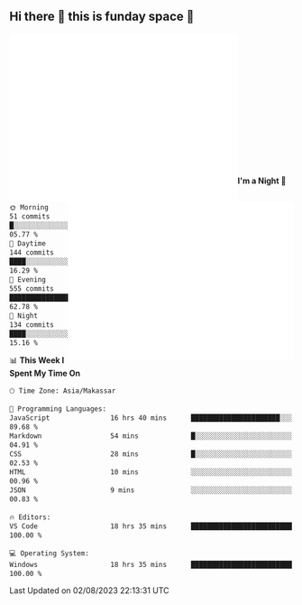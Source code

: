 ## Hi there 👋 this is funday space 🚀

<img align="left" width="405" alt="🌞" src="https://raw.githubusercontent.com/fhasnur/fhasnur/master/general.svg?token=ATQS65TR7ETTG5RLJUDIDBLBN34HE">
<img align="right" width="400" alt="🌞" src="https://raw.githubusercontent.com/fhasnur/fhasnur/master/statistics.svg?token=ATQS65TR7ETTG5RLJUDIDBLBN34HE">

<br><br><br><br><br><br><br><br><br><br><br><br><br><br>

<!--START_SECTION:waka-->
**I'm a Night 🦉** 

```text
🌞 Morning                51 commits          █░░░░░░░░░░░░░░░░░░░░░░░░   05.77 % 
🌆 Daytime                144 commits         ████░░░░░░░░░░░░░░░░░░░░░   16.29 % 
🌃 Evening                555 commits         ████████████████░░░░░░░░░   62.78 % 
🌙 Night                  134 commits         ████░░░░░░░░░░░░░░░░░░░░░   15.16 % 
```


📊 **This Week I Spent My Time On** 

```text
🕑︎ Time Zone: Asia/Makassar

💬 Programming Languages: 
JavaScript               16 hrs 40 mins      ██████████████████████░░░   89.68 % 
Markdown                 54 mins             █░░░░░░░░░░░░░░░░░░░░░░░░   04.91 % 
CSS                      28 mins             █░░░░░░░░░░░░░░░░░░░░░░░░   02.53 % 
HTML                     10 mins             ░░░░░░░░░░░░░░░░░░░░░░░░░   00.96 % 
JSON                     9 mins              ░░░░░░░░░░░░░░░░░░░░░░░░░   00.83 % 

🔥 Editors: 
VS Code                  18 hrs 35 mins      █████████████████████████   100.00 % 

💻 Operating System: 
Windows                  18 hrs 35 mins      █████████████████████████   100.00 % 
```


 Last Updated on 02/08/2023 22:13:31 UTC
<!--END_SECTION:waka-->
